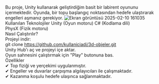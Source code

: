 Bu proje, Unity kullanarak geliştirdiğim basit bir labirent oyununu içermektedir. Oyunda, bir topu başlangıç noktasından hedefe ulaştırarak engelleri aşmanız gerekiyor.
![Ekran görüntüsü 2025-02-10 161035](https://github.com/user-attachments/assets/f3768a30-c192-4041-be58-b444669400d6)
Kullanılan Teknolojiler
Unity (Oyun motoru)
C# (Kodlama dili)   
PhysX (Fizik motoru)    
Nasıl Çalıştırılır?   
Projeyi indir:   
git clone https://github.com/kullaniciadi/3d-objeler.git  
Unity Hub'ı aç ve projeyi içe aktar.   
Oyun sahnesini çalıştırmak için "Play" butonuna bas.   
Özellikler  
✔ Top fiziği ve yerçekimi uygulanmıştır.  
✔ Engeller ve duvarlar çarpışma algılayıcıları ile çalışmaktadır.  
✔ Kazanma koşulu hedefe ulaşınca sağlanmaktadır.  
